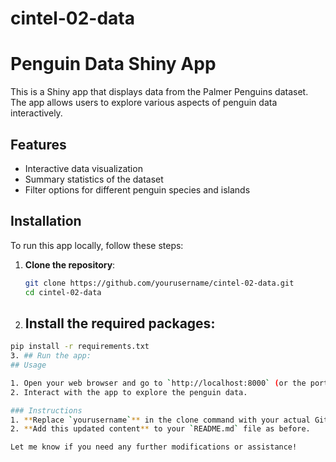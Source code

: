# cintel-02-data
# Penguin Data Shiny App

This is a Shiny app that displays data from the Palmer Penguins dataset. The app allows users to explore various aspects of penguin data interactively.

## Features

- Interactive data visualization
- Summary statistics of the dataset
- Filter options for different penguin species and islands

## Installation

To run this app locally, follow these steps:

1. **Clone the repository**:
   ```bash
   git clone https://github.com/yourusername/cintel-02-data.git
   cd cintel-02-data
2. ## Install the required packages:
  ```bash
pip install -r requirements.txt
3. ## Run the app:
## Usage

1. Open your web browser and go to `http://localhost:8000` (or the port your app specifies).
2. Interact with the app to explore the penguin data.

### Instructions
1. **Replace `yourusername`** in the clone command with your actual GitHub username.
2. **Add this updated content** to your `README.md` file as before.

Let me know if you need any further modifications or assistance!
